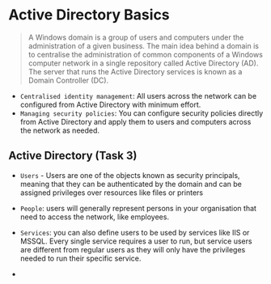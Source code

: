 # Active Directory Basics

> A Windows domain is a group of users and computers under the administration of a given business. The main idea behind a domain is to centralise the administration of common components of a Windows computer network in a single repository called Active Directory (AD). The server that runs the Active Directory services is known as a Domain Controller (DC).

* `Centralised identity management`: All users across the network can be configured from Active Directory with minimum effort.
* `Managing security policies`: You can configure security policies directly from Active Directory and apply them to users and computers across the network as needed.

## Active Directory (Task 3)

* `Users` - Users are one of the objects known as security principals, meaning that they can be authenticated by the domain and can be assigned privileges over resources like files or printers
* `People`: users will generally represent persons in your organisation that need to access the network, like employees.
* `Services`: you can also define users to be used by services like IIS or MSSQL. Every single service requires a user to run, but service users are different from regular users as they will only have the privileges needed to run their specific service.

* 
